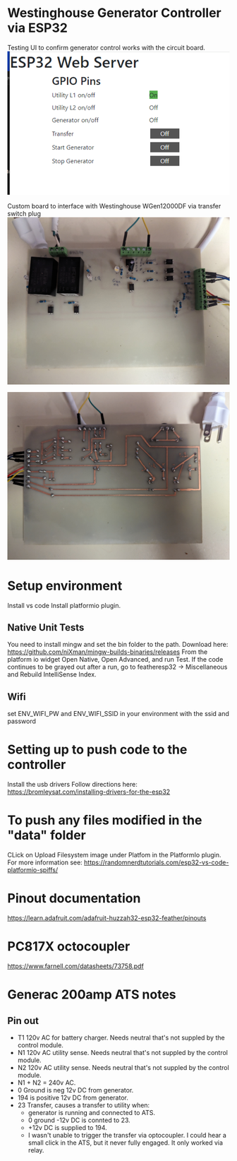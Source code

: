 # Westinghouse Generator Controller via ESP32

Testing UI to confirm generator control works with the circuit board.
![POC UI while testing](/assets/PocUI.PNG "POC UI while testing")

Custom board to interface with Westinghouse WGen12000DF via transfer switch plug
![Custom Etched Board Front](/assets/Custom_Eteched_Board_Front.jpg "Custom Etched Board Front")

![Custom Etched Board Back](/assets/Custom_Eteched_Board_Back.jpg "Custom Etched Board Back")


# Setup environment
Install vs code
Install platformio plugin. 

## Native Unit Tests
You need to install mingw and set the bin folder to the path.
Download here: https://github.com/niXman/mingw-builds-binaries/releases
From the platform io widget Open Native, Open Advanced, and run Test.
If the code continues to be grayed out after a run, go to featheresp32 -> Miscellaneous and Rebuild IntelliSense Index.

## Wifi
set ENV_WIFI_PW and ENV_WIFI_SSID in your environment with the ssid and password

# Setting up to push code to the controller
Install the usb drivers
Follow directions here: https://bromleysat.com/installing-drivers-for-the-esp32

# To push any files modified in the "data" folder
CLick on Upload Filesystem image under Platfom in the PlatformIo plugin. For more information see:
https://randomnerdtutorials.com/esp32-vs-code-platformio-spiffs/


# Pinout documentation
https://learn.adafruit.com/adafruit-huzzah32-esp32-feather/pinouts

# PC817X octocoupler
https://www.farnell.com/datasheets/73758.pdf

# Generac 200amp ATS notes
## Pin out
* T1 120v AC for battery charger. Needs neutral that's not suppled by the control module.
* N1 120v AC utility sense. Needs neutral that's not suppled by the control module.
* N2 120v AC utility sense. Needs neutral that's not suppled by the control module.
* N1 + N2 = 240v AC.
* 0 Ground is neg 12v DC from generator.
* 194 is positive 12v DC from generator.
* 23 Transfer, causes a transfer to utility when:
  * generator is running and connected to ATS.
  * 0 ground -12v DC is connted to 23.
  * +12v DC is supplied to 194.
  * I wasn't unable to trigger the transfer via optocoupler. I could hear a small click in the ATS, but it never fully engaged. It only worked via relay.


